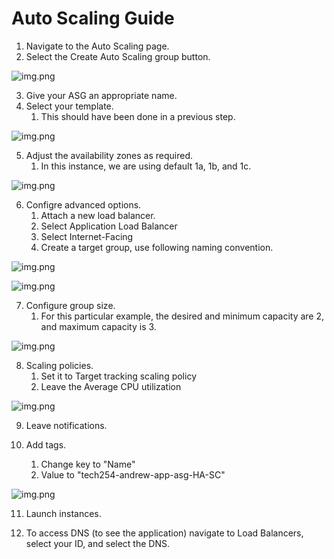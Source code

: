 # Auto Scaling Guide

1. Navigate to the Auto Scaling page.
2. Select the Create Auto Scaling group button.

![img.png](images/autoscaling/image-1.png)

3. Give your ASG an appropriate name.
4. Select your template.
   1. This should have been done in a previous step.

![img.png](images/autoscaling/image-2.png)

5. Adjust the availability zones as required.
   1. In this instance, we are using default 1a, 1b, and 1c.

![img.png](images/autoscaling/image-3.png)

6. Configre advanced options.
   1. Attach a new load balancer.
   2. Select Application Load Balancer
   3. Select Internet-Facing
   4. Create a target group, use following naming convention.

![img.png](images/autoscaling/image-4.png)

![img.png](images/autoscaling/image-5.png)

7. Configure group size.
   1. For this particular example, the desired and minimum capacity are 2, and maximum capacity is 3.

![img.png](images/autoscaling/image-6.png)

8. Scaling policies.
   1. Set it to Target tracking scaling policy
   2. Leave the Average CPU utilization

![img.png](images/autoscaling/image-7.png)

9. Leave notifications.

10. Add tags.
    1.  Change key to "Name"
    2.  Value to "tech254-andrew-app-asg-HA-SC"

![img.png](images/autoscaling/image-8.png)

11. Launch instances.

12. To access DNS (to see the application) navigate to Load Balancers, select your ID, and select the DNS.